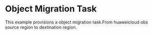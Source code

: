# Object Migration Task

This example provisions a object migration task.From huaweicloud obs source region to destination region.
